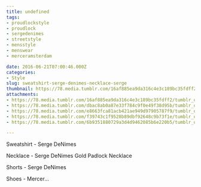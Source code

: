```yaml
---
title: undefined
tags:
- proudlockstyle
- proudlock
- sergedenimes
- streetstyle
- mensstyle
- menswear
- merceramsterdam

date: 2016-06-21T07:00:46.000Z
categories:
- Style
slug: sweatshirt-serge-denimes-necklace-serge
thumbnail: https://78.media.tumblr.com/16af885ea9da316c4e3c189bc35fdff2/tumblr_o8tuyc7SRk1rhrm24o4_1280.jpg
attachments:
- https://78.media.tumblr.com/16af885ea9da316c4e3c189bc35fdff2/tumblr_o8tuyc7SRk1rhrm24o4_1280.jpg
- https://78.media.tumblr.com/dbac8ab0a87e33f784c9f0e49f38d95b/tumblr_o8tuyc7SRk1rhrm24o1_1280.jpg
- https://78.media.tumblr.com/e8663fca81acb421ae949d97905787f9/tumblr_o8tuyc7SRk1rhrm24o5_1280.jpg
- https://78.media.tumblr.com/f39743c1f9528b89dbf92648c9b73f1e/tumblr_o8tuyc7SRk1rhrm24o2_1280.jpg
- https://78.media.tumblr.com/6b9351880729a3d4d9462085b6e220b5/tumblr_o8tuyc7SRk1rhrm24o3_1280.jpg

---
```


Sweatshirt -  Serge DeNimes 

  Necklace -  Serge DeNimes Gold Padlock Necklace 

  Shorts -  Serge DeNimes 

  Shoes - Mercer...
